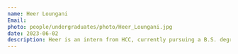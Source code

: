 ```yaml
---
name: Heer Loungani
Email:
photo: people/undergraduates/photo/Heer_Loungani.jpg
date: 2023-06-02
description: Heer is an intern from HCC, currently pursuing a B.S. degree in Computer Science.
---
```

